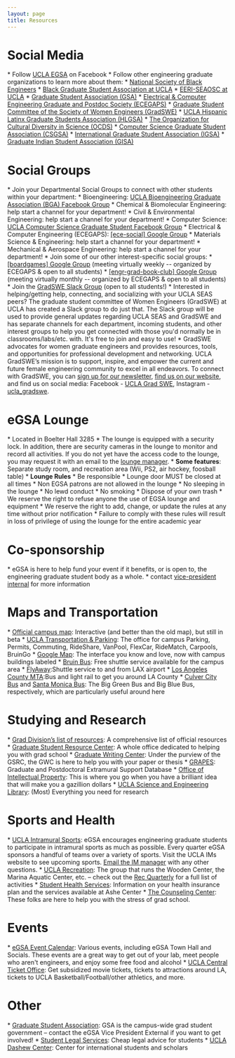 ```yaml
---
layout: page
title: Resources
---
```


<h1>Social Media</h1>
* Follow <a href="https://www.facebook.com/UCLA.EGSA">UCLA EGSA</a> on Facebook
* Follow other engineering graduate organizations to learn more about them:
   * <a href="https://www.instagram.com/uclansbe/">National Society of Black Engineers</a>
   * <a href="https://www.instagram.com/bgsa_ucla/">Black Graduate Student Association at UCLA</a>
   * <a href="https://sites.google.com/view/eeri-seaosc-at-ucla/">EERI-SEAOSC at UCLA</a>
   * <a href="https://www.facebook.com/uclagsa/">Graduate Student Association (GSA)</a>
   * <a href="https://www.facebook.com/uclaecegaps/">Electrical & Computer Engineering Graduate and Postdoc Society (ECEGAPS)</a>
   * <a href="https://www.facebook.com/gradsweatucla/">Graduate Student Committee of the Society of Women Engineers (GradSWE)</a>
   * <a href="https://www.facebook.com/ucla.hlgsa/">UCLA Hispanic Latinx Graduate Students Association (HLGSA)</a>
   * <a href="https://www.facebook.com/organizationforculturaldiversityinscience">The Organization for Cultural Diversity in Science (OCDS)</a>
   * <a href="https://www.facebook.com/csgsaUCLA/">Computer Science Graduate Student Association (CSGSA)</a>
   * <a href="https://www.facebook.com/igsaucla/">International Graduate Student Association (IGSA)</a>
   * <a href="https://www.facebook.com/igsaucla/">Graduate Indian Student Association (GISA)</a>

<h1>Social Groups</h1>
* Join your Departmental Social Groups to connect with other students within your department:
   * Bioengineering: <a href="https://www.facebook.com/groups/563826013984240/">UCLA Bioengineering Graduate Association (BGA) Facebook Group</a>
   * Chemical & Biomolecular Engineering: help start a channel for your department!
   * Civil & Environmental Engineering: help start a channel for your department!
   * Computer Science: <a href="https://www.facebook.com/groups/uclagradcs/">UCLA Computer Science Graduate Student Facebook Group</a>
   * Electrical & Computer Engineering (ECEGAPS): <a href="https://groups.google.com/a/lists.ucla.edu/d/forum/ece-social">[ece-social] Google Group</a>
   * Materials Science & Engineering: help start a channel for your department!
   * Mechanical & Aerospace Engineering: help start a channel for your department!
* Join some of our other interest-specific social groups:
   * <a href="https://groups.google.com/a/lists.ucla.edu/d/forum/boardgames/join">[boardgames] Google Group</a> (meeting virtually weekly -- organized by ECEGAPS & open to all students)
   * <a href="https://groups.google.com/a/lists.ucla.edu/d/forum/engr-grad-book-club/join">[engr-grad-book-club] Google Group</a> (meeting virtually monthly -- organized by ECEGAPS & open to all students)
* Join the <a href="https://uclagradswe.slack.com/join/shared_invite/zt-fjeakd5v-CWjJU1NgfseidZx~gsDf6Q?mc_cid=e74a93db90&mc_eid=6296d66d8c#/">GradSWE Slack Group</a> (open to all students!)
   * Interested in helping/getting help, connecting, and socializing with your UCLA SEAS peers? The graduate student committee of Women Engineers (GradSWE) at UCLA has created a Slack group to do just that. The Slack group will be used to provide general updates regarding UCLA SEAS and GradSWE and has separate channels for each department, incoming students, and other interest groups to help you get connected with those you'd normally be in classrooms/labs/etc. with. It's free to join and easy to use!
   * GradSWE advocates for women graduate engineers and provides resources, tools, and opportunities for professional development and networking. UCLA GradSWE’s mission is to support, inspire, and empower the current and future female engineering community to excel in all endeavors. To connect with GradSWE, you can <a href="https://ucla.us10.list-manage.com/subscribe?u=a80063c4a03f81adf54d5deeb&id=1ab160a9f1">sign up for our newsletter</a>, <a href="https://gradsweucla.wordpress.com/">find us on our website</a>, and find us on social media: Facebook - <a href="https://www.facebook.com/gradsweatucla/">UCLA Grad SWE</a>, Instagram - <a href="https://www.instagram.com/ucla_gradswe/">ucla_gradswe</a>.

<h1>eGSA Lounge</h1>
* <i class="fa fa-building-o"></i> Located in Boelter Hall 3285
* The lounge is equipped with a security lock. In addition, there are security cameras in the lounge to monitor and record all activities. If you do not yet have the access code to the lounge, you may request it with an email to the <a href="mailto:lounge@bruinegsa.org">lounge manager</a>.
* <b>Some features</b>: Separate study room, and recreation area (Wii, PS2, air hockey, foosball table)
* <b>Lounge Rules</b>
   * Be responsible
   * Lounge door MUST be closed at all times
   * Non EGSA patrons are not allowed in the lounge
   * No sleeping in the lounge
   * No lewd conduct
   * No smoking
   * Dispose of your own trash
   * We reserve the right to refuse anyone the use of EGSA lounge and equipment
   * We reserve the right to add, change, or update the rules at any time without prior notification
   * Failure to comply with these rules will result in loss of privilege of using the lounge for the entire academic year

<h1>Co-sponsorship</h1>
* eGSA is here to help fund your event if it benefits, or is open to, the engineering graduate student body as a whole.
* contact <a href="mailto:vpinternal@bruinegsa.org">vice-president internal</a> for more information

<h1>Maps and Transportation</h1>
* <a href="http://maps.ucla.edu/campus/">Official campus map</a>: Interactive (and better than the old map), but still in beta
* <a href="http://www.transportation.ucla.edu/">UCLA Transportation &amp; Parking</a>: The office for campus Parking, Permits, Commuting, RideShare, VanPool, FlexCar, RideMatch, Carpools, BruinGo
* <a href="http://maps.google.com/maps?f=q&amp;hl=en&amp;geocode=&amp;q=420+westwood+plaza,+los+angeles,+ca">Google Map</a>: The interface you know and love, now with campus buildings labeled
* <a href="https://main.transportation.ucla.edu/getting-around-campus/bruinbus-schedules  ">Bruin Bus</a>: Free shuttle service available for the campus area
* <a href="http://www.lawa.org/welcome_LAX.aspx?id=292">FlyAway</a>:Shuttle service to and from LAX airport
* <a href="http://www.metro.net/">Los Angeles County MTA</a>:Bus and light rail to get you around LA County
* <a href="http://culvercity.org/Government/Transportation/Bus.aspx">Culver City Bus</a> and <a href="http://www.bigbluebus.com">Santa Monica Bus</a>: The Big Green Bus and Big Blue Bus, respectively, which are particularly useful around here

<h1>Studying and Research</h1>
* <a href="http://www.gdnet.ucla.edu/orientation.html">Grad Division’s list of resources</a>: A comprehensive list of official resources 
* <a href="http://gsrc.ucla.edu/">Graduate Student Resource Center</a>: A whole office dedicated to helping you with grad school
* <a href="http://gsrc.ucla.edu/gwc/">Graduate Writing Center</a>: Under the purview of the GSRC, the GWC is here to help you with your paper or thesis
* <a href="http://www.gdnet.ucla.edu/grpinst.htm">GRAPES</a>: Graduate and Postdoctoral Extramural Support Database
* <a href="http://oip.ucla.edu/">Office of Intellectual Property</a>: This is where you go when you have a brilliant idea that will make you a gazillion dollars
* <a href="http://www.library.ucla.edu/sel">UCLA Science and Engineering Library</a>: (Most) Everything you need for research

<h1>Sports and Health</h1>
* <a href="https://www.recreation.ucla.edu/competitivesports#16810614-intramural-sports">UCLA Intramural Sports</a>: eGSA encourages engineering graduate students to participate in intramural sports as much as possible. Every quarter eGSA sponsors a handful of teams over a variety of sports. Visit the UCLA IMs website to see upcoming sports. <a href="mailto:im@bruinegsa.org">Email the IM manager</a> with any other questions.
* <a href="http://www.recreation.ucla.edu/">UCLA Recreation</a>: The group that runs the Wooden Center, the Marina Aquatic Center, etc. – check out the <a href="http://www.recreation.ucla.edu/sitepdfs/recquarterly.pdf">Rec Quarterly</a> for a full list of activities
* <a href="http://www.studenthealth.ucla.edu/">Student Health Services</a>: Information on your health insurance plan and the services available at Ashe Center
* <a href="http://www.counseling.ucla.edu/">The Counseling Center</a>: These folks are here to help you with the stress of grad school.

<h1>Events</h1>
* <a href="events.html">eGSA Event Calendar</a>: Various events, including eGSA Town Hall and Socials. These events are a great way to get out of your lab, meet people who aren't engineers, and enjoy some free food and alcohol
* <a href="http://www.tickets.ucla.edu/">UCLA Central Ticket Office</a>: Get subsidized movie tickets, tickets to attractions around LA, tickets to UCLA Basketball/Football/other athletics, and more.

<h1>Other</h1>
* <a href="http://gsa.asucla.ucla.edu/">Graduate Student Association</a>: GSA is the campus-wide grad student government – contact the eGSA Vice President External if you want to get involved!
* <a href="http://www.studentlegal.ucla.edu/">Student Legal Services</a>: Cheap legal advice for students
* <a href="http://www.internationalcenter.ucla.edu/">UCLA Dashew Center</a>: Center for international students and scholars
